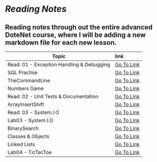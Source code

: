 ***<h1>Reading Notes</h1>***
<h2>Reading notes through out the entire advanced DoteNet course, where I will be adding a new markdown file for each new lesson.</h2>

| Topic| link     |  
|---------|:---------
|Read: 01 - Exception Handling & Debugging|[Go To Link](https://github.com/LaithAlamat/Reading-Notes/blob/main/Read:%2001%20-%20Exception%20Handling%20%26%20Debugging.md)
|SQL Practise|[Go To Link](https://github.com/LaithAlamat/Reading-Notes/blob/main/SQL%20Practice/SQLPractice.md)
|TheCommandLine|[Go To Link](https://github.com/LaithAlamat/Reading-Notes/blob/main/theCommandLine.md)
|Numbers Game|[Go To Link](https://github.com/LaithAlamat/Lab01a-NumbersGame/blob/master/README.md)
|Read: 02 - Unit Tests & Documentation|[Go To Link](https://github.com/LaithAlamat/Reading-Notes/blob/main/Read:%2002%20-%20Unit%20Tests%20%26%20Documentation.md)
|ArrayInsertShift|[Go To Link](https://github.com/LaithAlamat/Data-Structures-And-Algorithms/blob/main/Class%2002/README.md)
|Read: 03 - System.I.O|[Go To Link](https://github.com/LaithAlamat/Reading-Notes/blob/main/Read:%2003%20-%20System.I.O.MD)
|Lab03 - System.I.O|[Go To Link](https://github.com/LaithAlamat/Lab03-System.IO/blob/main/README.md)
|BinarySearch|[Go To Link](https://github.com/LaithAlamat/Data-Structures-And-Algorithms/blob/main/Class%2003/Binary-Search.md)
|Classes & Objects|[Go To Link](https://github.com/LaithAlamat/Reading-Notes/blob/main/Read:%2004%20-%20Classes%20%26%20Objects.md)
|Linked Lists|[Go To Link](https://github.com/LaithAlamat/Reading-Notes/blob/main/Read:%20Linked%20Lists.md)
|Lab04 - TicTacToe|[Go To Link](https://github.com/LaithAlamat/Lab-04---Classes-Objects-tic-tac-toe-/blob/main/README.md)




